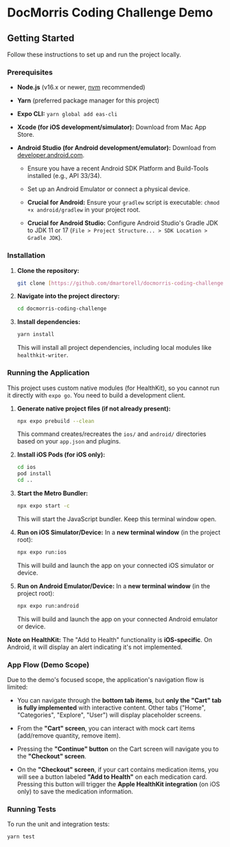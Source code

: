 # DocMorris Coding Challenge Demo

## Getting Started

Follow these instructions to set up and run the project locally.

### Prerequisites

* **Node.js** (v16.x or newer, [nvm](https://github.com/nvm-sh/nvm) recommended)

* **Yarn** (preferred package manager for this project)

* **Expo CLI:** `yarn global add eas-cli`

* **Xcode (for iOS development/simulator):** Download from Mac App Store.

* **Android Studio (for Android development/emulator):** Download from [developer.android.com](https://developer.android.com/studio).

    * Ensure you have a recent Android SDK Platform and Build-Tools installed (e.g., API 33/34).

    * Set up an Android Emulator or connect a physical device.

    * **Crucial for Android:** Ensure your `gradlew` script is executable: `chmod +x android/gradlew` in your project root.

    * **Crucial for Android Studio:** Configure Android Studio's Gradle JDK to JDK 11 or 17 (`File > Project Structure... > SDK Location > Gradle JDK`).

### Installation

1.  **Clone the repository:**
    ```bash
    git clone [https://github.com/dmartorell/docmorris-coding-challenge.git](https://github.com/dmartorell/docmorris-coding-challenge.git)
    ```
2.  **Navigate into the project directory:**
    ```bash
    cd docmorris-coding-challenge
    ```
3.  **Install dependencies:**
    ```bash
    yarn install
    ```
    This will install all project dependencies, including local modules like `healthkit-writer`.

### Running the Application

This project uses custom native modules (for HealthKit), so you cannot run it directly with `expo go`. You need to build a development client.

1.  **Generate native project files (if not already present):**
    ```bash
    npx expo prebuild --clean
    ```
    This command creates/recreates the `ios/` and `android/` directories based on your `app.json` and plugins.

2.  **Install iOS Pods (for iOS only):**
    ```bash
    cd ios
    pod install
    cd ..
    ```

3.  **Start the Metro Bundler:**
    ```bash
    npx expo start -c
    ```
    This will start the JavaScript bundler. Keep this terminal window open.

4.  **Run on iOS Simulator/Device:**
    In a **new terminal window** (in the project root):
    ```bash
    npx expo run:ios
    ```
    This will build and launch the app on your connected iOS simulator or device.

5.  **Run on Android Emulator/Device:**
    In a **new terminal window** (in the project root):
    ```bash
    npx expo run:android
    ```
    This will build and launch the app on your connected Android emulator or device.

**Note on HealthKit:** The "Add to Health" functionality is **iOS-specific**. On Android, it will display an alert indicating it's not implemented.

### App Flow (Demo Scope)

Due to the demo's focused scope, the application's navigation flow is limited:

* You can navigate through the **bottom tab items**, but **only the "Cart" tab is fully implemented** with interactive content. Other tabs ("Home", "Categories", "Explore", "User") will display placeholder screens.

* From the **"Cart" screen**, you can interact with mock cart items (add/remove quantity, remove item).

* Pressing the **"Continue" button** on the Cart screen will navigate you to the **"Checkout" screen**.

* On the **"Checkout" screen**, if your cart contains medication items, you will see a button labeled **"Add to Health"** on each medication card. Pressing this button will trigger the **Apple HealthKit integration** (on iOS only) to save the medication information.

### Running Tests

To run the unit and integration tests:

```bash
yarn test